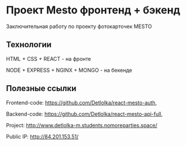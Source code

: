 # Проект Mesto фронтенд + бэкенд

Заключительная работу по проекту фотокарточек MESTO

## Технологии

HTML + CSS + REACT - на фронте

NODE + EXPRESS + NGINX + MONGO - на бекенде

## Полезные ссылки

Frontend-code: https://github.com/Detlolka/react-mesto-auth,

Backend-code: https://github.com/Detlolka/react-mesto-api-full,

Project: http://www.detlolka-m.students.nomoreparties.space/

Public IP: http://84.201.153.51/
